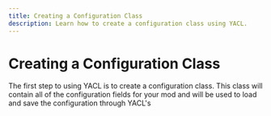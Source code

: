 ```yaml
---
title: Creating a Configuration Class
description: Learn how to create a configuration class using YACL.
---
```


# Creating a Configuration Class

The first step to using YACL is to create a configuration class. This class will contain all of the configuration fields for your mod and will be used to load and save the configuration through YACL's 